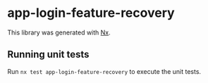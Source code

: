 # app-login-feature-recovery

This library was generated with [Nx](https://nx.dev).

## Running unit tests

Run `nx test app-login-feature-recovery` to execute the unit tests.
